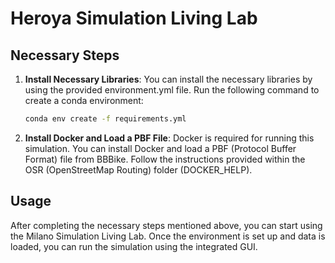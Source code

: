 # Heroya Simulation Living Lab

## Necessary Steps

1. **Install Necessary Libraries**: You can install the necessary libraries by using the provided environment.yml file. Run the following command to create a conda environment:

    ```bash
    conda env create -f requirements.yml
    ```

2. **Install Docker and Load a PBF File**: Docker is required for running this simulation. You can install Docker and load a PBF (Protocol Buffer Format) file from BBBike. Follow the instructions provided within the OSR (OpenStreetMap Routing) folder (DOCKER_HELP).

## Usage

After completing the necessary steps mentioned above, you can start using the Milano Simulation Living Lab. Once the environment is set up and data is loaded, you can run the simulation using the integrated GUI.


